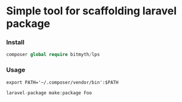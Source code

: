 # Simple tool for scaffolding laravel package
### Install
```php
composer global require bitmyth/lps
```
### Usage

```
export PATH='~/.composer/vendor/bin':$PATH
```
```php
laravel-package make:package Foo
```
